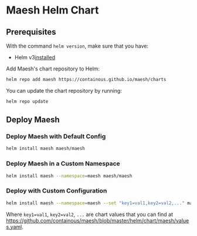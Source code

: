 # Maesh Helm Chart

## Prerequisites

With the command `helm version`, make sure that you have:
- Helm v3[installed](https://helm.sh/docs/using_helm/#installing-helm) 

Add Maesh's chart repository to Helm:

```bash
helm repo add maesh https://containous.github.io/maesh/charts
```

You can update the chart repository by running:

```bash
helm repo update
```

## Deploy Maesh

### Deploy Maesh with Default Config

```bash
helm install maesh maesh/maesh
```

### Deploy Maesh in a Custom Namespace

```bash
helm install maesh --namespace=maesh maesh/maesh
```

### Deploy with Custom Configuration

```bash
helm install maesh --namespace=maesh --set "key1=val1,key2=val2,..." maesh/maesh
```

Where `key1=val1`, `key2=val2`, `...` are chart values that you can find at <https://github.com/containous/maesh/blob/master/helm/chart/maesh/values.yaml>.
